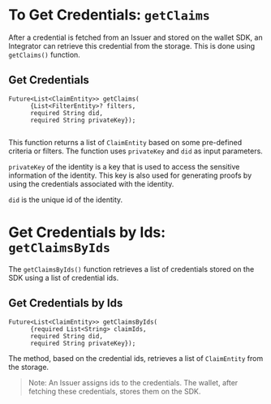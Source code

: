  # To Get Credentials: `getClaims` 

After a credential is fetched from an Issuer and stored on the wallet SDK, an Integrator can retrieve this credential from the storage. This is done using `getClaims()` function.
 
## Get Credentials

```
Future<List<ClaimEntity>> getClaims(
      {List<FilterEntity>? filters,
      required String did,
      required String privateKey});
 
```

This function returns a list of `ClaimEntity` based on some pre-defined criteria or filters. The function uses `privateKey` and `did` as input parameters.

`privateKey` of the identity is a key that is used to access the sensitive information of the identity. This key is also used for generating proofs by using the credentials associated with the identity. 

`did` is the unique id of the identity. 
 
# Get Credentials by Ids: `getClaimsByIds`
 
The `getClaimsByIds()` function retrieves a list of credentials stored on the SDK using a list of credential ids.

## Get Credentials by Ids
 
```
Future<List<ClaimEntity>> getClaimsByIds(
      {required List<String> claimIds,
      required String did,
      required String privateKey});

```

The method, based on the credential ids, retrieves a list of `ClaimEntity` from the storage. 

> Note: An Issuer assigns ids to the credentials. The wallet, after fetching these credentials, stores them on the SDK. 
